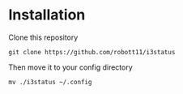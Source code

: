 # Installation

Clone this repository
```
git clone https://github.com/robott11/i3status
```

Then move it to your config directory
```
mv ./i3status ~/.config
```
